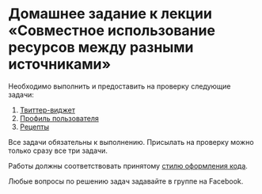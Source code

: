 # Домашнее задание к лекции «Cовместное использование ресурсов между разными источниками»

Необходимо выполнить и предоставить на проверку следующие задачи:

1. [Твиттер-виджет](./twitter/)
2. [Профиль пользователя](./profile/)
3. [Рецепты](./food/)

Все задачи обязательны к выполнению. Присылать на проверку можно только сразу все три задачи.

Работы должны соответствовать принятому [стилю оформления кода](https://netology-university.bitbucket.io/codestyle/).

Любые вопросы по решению задач задавайте в группе на Facebook.

